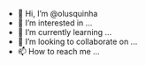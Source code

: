 - 👋 Hi, I’m @olusquinha
- 👀 I’m interested in ...
- 🌱 I’m currently learning ...
- 💞️ I’m looking to collaborate on ...
- 📫 How to reach me ...

<!---
olusquinha/olusquinha is a ✨ special ✨ repository because its `README.md` (this file) appears on your GitHub profile.
You can click the Preview link to take a look at your changes.
--->
